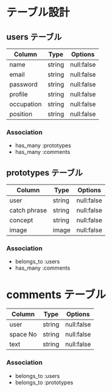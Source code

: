 # テーブル設計

## users テーブル
| Column     | Type      | Options      |
|------------|-----------|--------------|
|name        | string    |null:false    |
|email       | string    |null:false    |
|password    | string    |null:false    |
|profile     | string    |null:false    |
|occupation  | string    |null:false    |
|position    | string    |null:false    |

### Association

- has_many :prototypes
- has_many :comments



## prototypes テーブル

| Column     | Type      | Options      |
|------------|-----------|--------------|
|user        | string    |null:false    |
|catch phrase| string    |null:false    |
|concept     | string    |null:false    |
|image       | image     |null:false    |

### Association

- belongs_to :users
- has_many :comments



# comments テーブル

| Column     | Type      | Options      |
|------------|-----------|--------------|
|user        | string    |null:false    |
|space  No   | string    |null:false    |
|text        | string    |null:false    |

### Association

- belongs_to :users
- belongs_to :prototypes